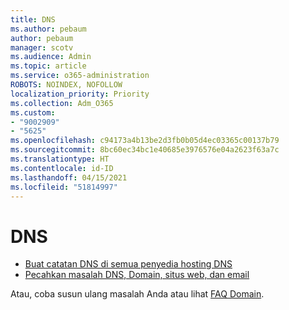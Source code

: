 ```yaml
---
title: DNS
ms.author: pebaum
author: pebaum
manager: scotv
ms.audience: Admin
ms.topic: article
ms.service: o365-administration
ROBOTS: NOINDEX, NOFOLLOW
localization_priority: Priority
ms.collection: Adm_O365
ms.custom:
- "9002909"
- "5625"
ms.openlocfilehash: c94173a4b13be2d3fb0b05d4ec03365c00137b79
ms.sourcegitcommit: 8bc60ec34bc1e40685e3976576e04a2623f63a7c
ms.translationtype: HT
ms.contentlocale: id-ID
ms.lasthandoff: 04/15/2021
ms.locfileid: "51814997"
---
```

# <a name="dns"></a>DNS

- [Buat catatan DNS di semua penyedia hosting DNS](https://docs.microsoft.com/microsoft-365/admin/get-help-with-domains/create-dns-records-at-any-dns-hosting-provider?view=o365-worldwide)
- [Pecahkan masalah DNS, Domain, situs web, dan email](https://docs.microsoft.com/microsoft-365/admin/get-help-with-domains/find-and-fix-issues?view=o365-worldwide)

Atau, coba susun ulang masalah Anda atau lihat [FAQ Domain](https://docs.microsoft.com/microsoft-365/admin/setup/domains-faq?view=o365-worldwide).
